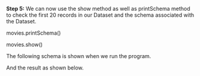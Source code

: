 
**Step 5:** We can now use the show method as well as printSchema method to check the first 20 records in our Dataset and the schema associated with the Dataset.

movies.printSchema()

movies.show()

 


The following schema is shown when we run the program.

 

And the result as shown below.

 
